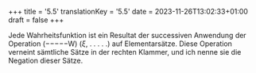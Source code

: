 +++
title = '5.5'
translationKey = '5.5'
date = 2023-11-26T13:02:33+01:00
draft = false
+++

Jede Wahrheitsfunktion ist ein Resultat der successiven Anwendung der Operation <span class="mathmode"><span class="mathop">(−−−−−<span class="mathrm">W</span>)</span> (<var>ξ</var>,&nbsp;.&nbsp;.&nbsp;.&nbsp;.&nbsp;.)</span> auf Elementarsätze.
Diese Operation verneint sämtliche Sätze in der rechten Klammer, und ich nenne sie die Negation dieser Sätze.
